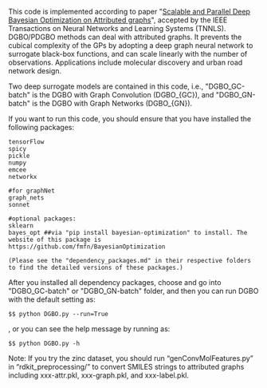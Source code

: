 This code is implemented according to paper "[Scalable and Parallel Deep Bayesian Optimization on Attributed graphs](https://ieeexplore.ieee.org/document/9222328)", accepted by the IEEE Transactions on Neural Networks and Learning Systems (TNNLS).
DGBO/PDGBO methods can deal with attributed graphs. It prevents the cubical complexity of the GPs by adopting a deep graph neural network to surrogate black-box functions, and can scale linearly with the number of observations. Applications include molecular discovery and urban road network design.

Two deep surrogate models are contained in this code, i.e., "DGBO_GC-batch" is the DGBO with 
Graph Convolution (DGBO_{GC}), and  "DGBO_GN-batch" is the DGBO with Graph Networks (DGBO_{GN}).


If you want to run this code, you should ensure that you have installed the following packages:
    
    tensorFlow
    spicy
    pickle
    numpy
    emcee
    networkx

    #for graphNet
    graph_nets
    sonnet

    #optional packages:
    sklearn
    bayes_opt ##via "pip install bayesian-optimization" to install. The website of this package is https://github.com/fmfn/BayesianOptimization
    
    (Please see the "dependency_packages.md" in their respective folders to find the detailed versions of these packages.)

After you installed all dependency packages, choose and go into "DGBO_GC-batch" or "DGBO_GN-batch" folder, and then you can run DGBO  with the default setting as:
    
    $$ python DGBO.py --run=True
    
, or you can see the help message by running as:
    
    $$ python DGBO.py -h

Note: If you try the zinc dataset, you should run “genConvMolFeatures.py” in “rdkit_preprocessing/” to convert SMILES strings to attributed graphs including xxx-attr.pkl, xxx-graph.pkl, and xxx-label.pkl.
